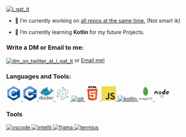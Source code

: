 


<p align="left"> <a href="https://twitter.com/i_gat_it" target="blank"><img src="https://img.shields.io/twitter/follow/i_gat_it?logo=twitter&style=for-the-badge" alt="i_gat_it" /></a> </p>

- 🔭 I’m currently working on [all repos at the same time.](https://github.com/IgatIT) (Not smart ik)

- 🌱 I’m currently learning **Kotlin** for my future Projects.

<h3 align="left">Write a DM or Email to me:</h3>
<p align="left">
<a href="https://twitter.com/i_gat_it" target="blank"><img align="center" src="https://raw.githubusercontent.com/rahuldkjain/github-profile-readme-generator/master/src/images/icons/Social/twitter.svg" alt="dm_on_twitter_at_i_gat_it" height="30" width="40" /></a>
<a>or</a>
<a href="mailto:igatit@proton.me">Email me!</a
</p>

<h3 align="left">Languages and Tools:</h3>
<p align="left"> <a href="https://www.cprogramming.com/" target="_blank" rel="noreferrer"> <img src="https://raw.githubusercontent.com/devicons/devicon/master/icons/c/c-original.svg" alt="c" width="40" height="40"/> </a> <a href="https://www.w3schools.com/cpp/" target="_blank" rel="noreferrer"> <img src="https://raw.githubusercontent.com/devicons/devicon/master/icons/cplusplus/cplusplus-original.svg" alt="cplusplus" width="40" height="40"/> </a> <a href="https://www.docker.com/" target="_blank" rel="noreferrer"> <img src="https://raw.githubusercontent.com/devicons/devicon/master/icons/docker/docker-original-wordmark.svg" alt="docker" width="40" height="40"/> </a> <a href="https://www.electronjs.org" target="_blank" rel="noreferrer"> <img src="https://raw.githubusercontent.com/devicons/devicon/master/icons/electron/electron-original.svg" alt="electron" width="40" height="40"/> </a>  </a> <a href="https://git-scm.com/" target="_blank" rel="noreferrer"> <img src="https://www.vectorlogo.zone/logos/git-scm/git-scm-icon.svg" alt="git" width="40" height="40"/> </a> <a href="https://www.w3.org/html/" target="_blank" rel="noreferrer"> <img src="https://raw.githubusercontent.com/devicons/devicon/master/icons/html5/html5-original-wordmark.svg" alt="html5" width="40" height="40"/> </a> <a href="https://developer.mozilla.org/en-US/docs/Web/JavaScript" target="_blank" rel="noreferrer"> <img src="https://raw.githubusercontent.com/devicons/devicon/master/icons/javascript/javascript-original.svg" alt="javascript" width="40" height="40"/> </a> <a href="https://kotlinlang.org" target="_blank" rel="noreferrer"> <img src="https://www.vectorlogo.zone/logos/kotlinlang/kotlinlang-icon.svg" alt="kotlin" width="40" height="40"/> </a> <a href="https://www.mongodb.com/" target="_blank" rel="noreferrer"> <img src="https://raw.githubusercontent.com/devicons/devicon/master/icons/mongodb/mongodb-original-wordmark.svg" alt="mongodb" width="40" height="40"/> </a> <a href="https://nodejs.org" target="_blank" rel="noreferrer"> <img src="https://raw.githubusercontent.com/devicons/devicon/master/icons/nodejs/nodejs-original-wordmark.svg" alt="nodejs" width="40" height="40"/> </a> </p>
<p>
<h3> Tools</h3>
<a href="https://code.visualstudio.com/" target="_blank" rel="noreferrer"> <img src="https://www.svgrepo.com/show/354522/visual-studio-code.svg" alt="vscode" width="40" height="40"/> </a>
<a href="https://www.jetbrains.com/idea/" target="_blank" rel="noreferrer"> <img src="https://www.svgrepo.com/show/353906/intellij-idea.svg" alt="intellij" width="40" height="40"/> </a> <a href="https://www.figma.com/" target="_blank" rel="noreferrer"> <img src="https://www.vectorlogo.zone/logos/figma/figma-icon.svg" alt="figma" width="40" height="40"/> </a> <a href="https://termius.com/" target="_blank" rel="noreferrer"> <img src="[https://encrypted-tbn0.gstatic.com/images?q=tbn:ANd9GcRfUO_JLAauRCzd0FEgBe7VoR_DJMQyXqtDgA&s](https://www.svgrepo.com/show/519678/termius.svg)" alt="termius" width="40" height="40"/> </a>
</p>
